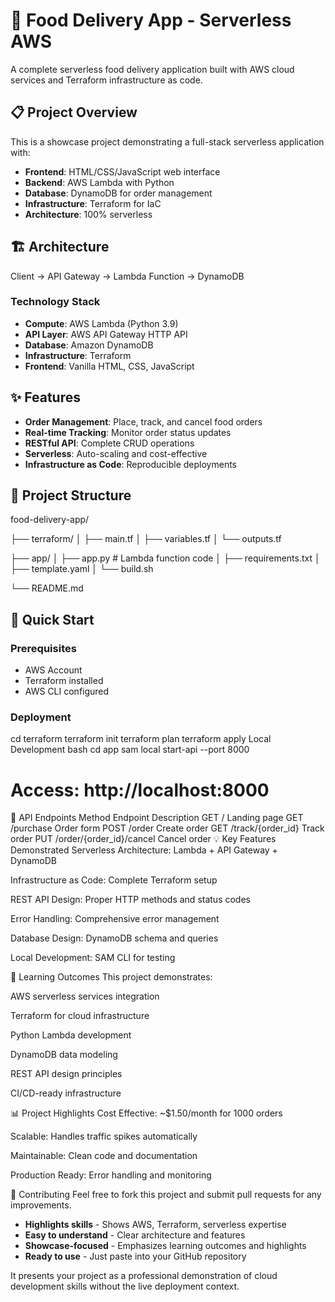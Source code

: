 # 🍕 Food Delivery App - Serverless AWS

A complete serverless food delivery application built with AWS cloud services and Terraform infrastructure as code.

## 📋 Project Overview

This is a showcase project demonstrating a full-stack serverless application with:
- **Frontend**: HTML/CSS/JavaScript web interface
- **Backend**: AWS Lambda with Python
- **Database**: DynamoDB for order management
- **Infrastructure**: Terraform for IaC
- **Architecture**: 100% serverless

## 🏗️ Architecture
Client → API Gateway → Lambda Function → DynamoDB


### Technology Stack
- **Compute**: AWS Lambda (Python 3.9)
- **API Layer**: AWS API Gateway HTTP API
- **Database**: Amazon DynamoDB
- **Infrastructure**: Terraform
- **Frontend**: Vanilla HTML, CSS, JavaScript

## ✨ Features

- **Order Management**: Place, track, and cancel food orders
- **Real-time Tracking**: Monitor order status updates
- **RESTful API**: Complete CRUD operations
- **Serverless**: Auto-scaling and cost-effective
- **Infrastructure as Code**: Reproducible deployments

## 📁 Project Structure
food-delivery-app/

├── terraform/
│ ├── main.tf 
│ ├── variables.tf
│ └── outputs.tf


├── app/
│ ├── app.py # Lambda function code
│ ├── requirements.txt
│ ├── template.yaml
│ └── build.sh

└── README.md

## 🚀 Quick Start

### Prerequisites
- AWS Account
- Terraform installed
- AWS CLI configured

### Deployment
cd terraform
terraform init
terraform plan
terraform apply
Local Development
bash
cd app
sam local start-api --port 8000
# Access: http://localhost:8000
🔧 API Endpoints
Method	Endpoint	Description
GET	/	Landing page
GET	/purchase	Order form
POST	/order	Create order
GET	/track/{order_id}	Track order
PUT	/order/{order_id}/cancel	Cancel order
💡 Key Features Demonstrated
Serverless Architecture: Lambda + API Gateway + DynamoDB

Infrastructure as Code: Complete Terraform setup

REST API Design: Proper HTTP methods and status codes

Error Handling: Comprehensive error management

Database Design: DynamoDB schema and queries

Local Development: SAM CLI for testing

🎯 Learning Outcomes
This project demonstrates:

AWS serverless services integration

Terraform for cloud infrastructure

Python Lambda development

DynamoDB data modeling

REST API design principles

CI/CD-ready infrastructure

📊 Project Highlights
Cost Effective: ~$1.50/month for 1000 orders

Scalable: Handles traffic spikes automatically

Maintainable: Clean code and documentation

Production Ready: Error handling and monitoring

🤝 Contributing
Feel free to fork this project and submit pull requests for any improvements.



- **Highlights skills** - Shows AWS, Terraform, serverless expertise
- **Easy to understand** - Clear architecture and features
- **Showcase-focused** - Emphasizes learning outcomes and highlights
- **Ready to use** - Just paste into your GitHub repository

It presents your project as a professional demonstration of cloud development skills without the live deployment context.
